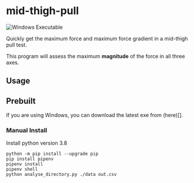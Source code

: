 # mid-thigh-pull
![Windows Executable](https://github.com/ljnicol/mid-thigh-pull/workflows/Windows%Executable/badge.svg)

Quickly get the maximum force and maximum force gradient in a mid-thigh pull test.

This program will assess the maximum **magnitude** of the force in all three axes.

## Usage
## Prebuilt
If you are using Windows, you can download the latest exe from (here)[].


### Manual Install
Install python version 3.8
```
python -m pip install --upgrade pip
pip install pipenv
pipenv install
pipenv shell
python analyse_directory.py ./data out.csv
```
